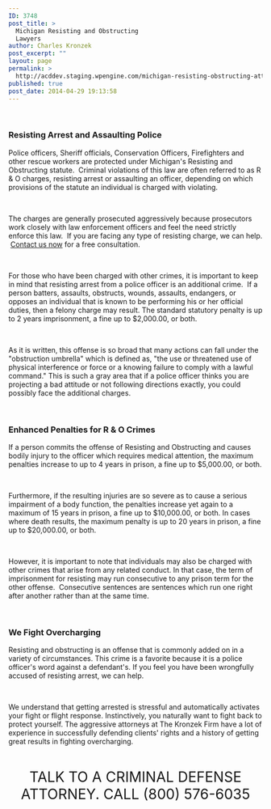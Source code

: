 ```yaml
---
ID: 3748
post_title: >
  Michigan Resisting and Obstructing
  Lawyers
author: Charles Kronzek
post_excerpt: ""
layout: page
permalink: >
  http://acddev.staging.wpengine.com/michigan-resisting-obstructing-attorneys-resisting-arrest-assaulting-police-lawyers.html
published: true
post_date: 2014-04-29 19:13:58
---
```

&nbsp;
<h3>Resisting Arrest and Assaulting Police</h3>
Police officers, Sheriff officials, Conservation Officers, Firefighters and other rescue workers are protected under Michigan's Resisting and Obstructing statute.  Criminal violations of this law are often referred to as R &amp; O charges, resisting arrest or assaulting an officer, depending on which provisions of the statute an individual is charged with violating.

&nbsp;

The charges are generally prosecuted aggressively because prosecutors work closely with law enforcement officers and feel the need strictly enforce this law.  If you are facing any type of resisting charge, we can help.  <a title="contact us" href="http://acddev.staging.wpengine.com/contact-us.html" target="_blank" rel="noopener">Contact us now</a> for a free consultation.

&nbsp;

For those who have been charged with other crimes, it is important to keep in mind that resisting arrest from a police officer is an additional crime.  If a person batters, assaults, obstructs, wounds, assaults, endangers, or opposes an individual that is known to be performing his or her official duties, then a felony charge may result. The standard statutory penalty is up to 2 years imprisonment, a fine up to $2,000.00, or both.

&nbsp;

As it is written, this offense is so broad that many actions can fall under the "obstruction umbrella" which is defined as, "the use or threatened use of physical interference or force or a knowing failure to comply with a lawful command." This is such a gray area that if a police officer thinks you are projecting a bad attitude or not following directions exactly, you could possibly face the additional charges.

&nbsp;
<h3>Enhanced Penalties for R &amp; O Crimes</h3>
If a person commits the offense of Resisting and Obstructing and causes bodily injury to the officer which requires medical attention, the maximum penalties increase to up to 4 years in prison, a fine up to $5,000.00, or both.

&nbsp;

Furthermore, if the resulting injuries are so severe as to cause a serious impairment of a body function, the penalties increase yet again to a maximum of 15 years in prison, a fine up to $10,000.00, or both. In cases where death results, the maximum penalty is up to 20 years in prison, a fine up to $20,000.00, or both.

&nbsp;

However, it is important to note that individuals may also be charged with other crimes that arise from any related conduct. In that case, the term of imprisonment for resisting may run consecutive to any prison term for the other offense.  Consecutive sentences are sentences which run one right after another rather than at the same time.

&nbsp;
<h3>We Fight Overcharging</h3>
Resisting and obstructing is an offense that is commonly added on in a variety of circumstances. This crime is a favorite because it is a police officer's word against a defendant's. If you feel you have been wrongfully accused of resisting arrest, we can help.

&nbsp;

We understand that getting arrested is stressful and automatically activates your fight or flight response. Instinctively, you naturally want to fight back to protect yourself. The aggressive attorneys at The Kronzek Firm have a lot of experience in successfully defending clients' rights and a history of getting great results in fighting overcharging.

&nbsp;

<center><span style="font-size: 200%;">
TALK TO A CRIMINAL DEFENSE ATTORNEY.
CALL (800) 576-6035 </span></center>